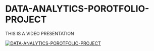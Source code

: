 # DATA-ANALYTICS-POROTFOLIO-PROJECT
THIS IS A VIDEO PRESENTATION

[![DATA-ANALYTICS-POROTFOLIO-PROJECT](https://img.youtube.com/vi/OfaM9BVgSyE/0.jpg)](https://www.youtube.com/watch?v=OfaM9BVgSyE)
